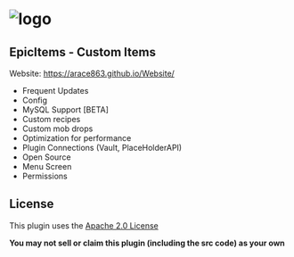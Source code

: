 # ![logo](https://cdn.discordapp.com/attachments/827973446696042577/897148366604095518/readmelogo.png)

## EpicItems - Custom Items

Website: https://arace863.github.io/Website/

* Frequent Updates
* Config
* MySQL Support [BETA]
* Custom recipes
* Custom mob drops
* Optimization for performance
* Plugin Connections (Vault, PlaceHolderAPI)
* Open Source
* Menu Screen
* Permissions

## License

This plugin uses the [Apache 2.0 License](https://github.com/ARace863/EpicItems-Source/blob/main/LICENSE)

**You may not sell or claim this plugin (including the src code) as your own**
